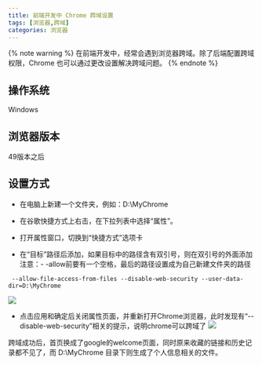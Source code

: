 ```yaml
---
title: 前端开发中 Chrome 跨域设置
tags: [浏览器,跨域]
categories: 浏览器
---
```

{% note warning %}
在前端开发中，经常会遇到浏览器跨域。除了后端配置跨域权限，Chrome 也可以通过更改设置解决跨域问题。
{% endnote %}

## 操作系统
Windows

## 浏览器版本
49版本之后

## 设置方式
* 在电脑上新建一个文件夹，例如：D:\MyChrome

* 在谷歌快捷方式上右击，在下拉列表中选择“属性”。

* 打开属性窗口，切换到“快捷方式”选项卡

<!-- more -->

* 在“目标”路径后添加，如果目标中的路径含有双引号，则在双引号的外面添加
注意：- -allow前要有一个空格，最后的路径设置成为自己新建文件夹的路径
```
 --allow-file-access-from-files --disable-web-security --user-data-dir=D:\MyChrome
```
![](/images/前端开发中Chrome跨域设置/属性窗口.png)


* 点击应用和确定后关闭属性页面，并重新打开Chrome浏览器，此时发现有“--disable-web-security”相关的提示，说明chrome可以跨域了
![](/images/前端开发中Chrome跨域设置/跨域成功.png)

跨域成功后，首页换成了google的welcome页面，同时原来收藏的链接和历史记录都不见了，而 D:\MyChrome 目录下则生成了个人信息相关的文件。